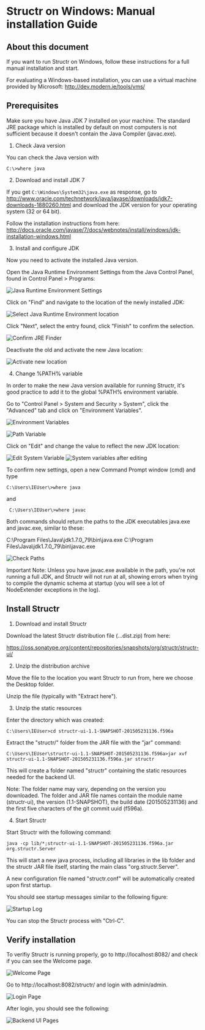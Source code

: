 # Structr on Windows: Manual installation Guide

## About this document

If you want to run Structr on Windows, follow these instructions for a full manual installation and start.

For evaluating a Windows-based installation, you can use a virtual machine provided by Microsoft: http://dev.modern.ie/tools/vms/

## Prerequisites

Make sure you have Java JDK 7 installed on your machine.  The standard JRE package which is installed by default on most computers is not sufficient because it doesn't contain the Java Compiler (javac.exe).

1. Check Java version

You can check the Java version with

    C:\>where java


2. Download and install JDK 7

If you get ``C:\Windows\System32\java.exe`` as response, go to http://www.oracle.com/technetwork/java/javase/downloads/jdk7-downloads-1880260.html and download the JDK version for your operating system (32 or 64 bit).

Follow the installation instructions from here:
http://docs.oracle.com/javase/7/docs/webnotes/install/windows/jdk-installation-windows.html


3. Install and configure JDK

Now you need to activate the installed Java version.

Open the Java Runtime Environment Settings from the Java Control Panel, found in Control Panel > Programs:

![Java Runtime Environment Settings](img-015.png "Fig. 1: Java Runtime Environment Settings")

Click on "Find" and navigate to the location of the newly installed JDK:

![Select Java Runtime Environment location](img-016.png "Fig. 2: Select Java Runtime Environment location")

Click "Next", select the entry found, click "Finish" to confirm the selection.

![Confirm JRE Finder](img-017.png "Fig. 3: Confirm JRE Finder")

Deactivate the old and activate the new Java location:

![Activate new location](img-018.png "Fig. 4: Activate new location")


4. Change %PATH% variable

In order to make the new Java version available for running Structr, it's good practice to add it to the global %PATH% environment variable.

Go to "Control Panel > System and Security > System", click the "Advanced" tab and click on "Environment Variables".

![Environment Variables](img-019.png "Fig. 5: Environment Variables")

![Path Variable](img-020.png "Fig. 6: Path Variable")

Click on "Edit" and change the value to reflect the new JDK location:

![Edit System Variable](img-021.png "Fig. 7: Edit System Variable")
![System variables after editing](img-022.png "Fig. 8: System variables after editing")

To confirm new settings, open a new Command Prompt window (cmd) and type

	C:\Users\IEUser\>where java

and

     C:\Users\IEUser\>where javac

Both commands should return the paths to the JDK executables java.exe and javac.exe, similar to these:

C:\Program Files\Java\jdk1.7.0_79\bin\java.exe
C:\Program Files\Java\jdk1.7.0_79\bin\javac.exe

![Check Paths](img-023.png "Fig. 9: Check Paths")

Important Note: Unless you have javac.exe available in the path, you're not running a full JDK, and Structr will not run at all, showing errors when trying to compile the dynamic schema at startup (you will see a lot of NodeExtender exceptions in the log).

## Install Structr

1. Download and install Structr

Download the latest Structr distribution file (...dist.zip) from here:

https://oss.sonatype.org/content/repositories/snapshots/org/structr/structr-ui/


2. Unzip the distribution archive

Move the file to the location you want Structr to run from, here we choose the Desktop folder.

Unzip the file (typically with "Extract here").


3. Unzip the static resources

Enter the directory which was created:

    C:\Users\IEUser>cd structr-ui-1.1-SNAPSHOT-201505231136.f596a

Extract the "structr/" folder from the JAR file with the "jar" command:

    C:\Users\IEUser\structr-ui-1.1-SNAPSHOT-201505231136.f596a>jar xvf structr-ui-1.1-SNAPSHOT-201505231136.f596a.jar structr

This will create a folder named "structr" containing the static resources needed for the backend UI.

Note: The folder name may vary, depending on the version you downloaded. The folder and JAR file names contain the module name (structr-ui), the version (1.1-SNAPSHOT), the build date (201505231136) and the first five characters of the git commit uuid (f596a).


4. Start Structr

Start Structr with the following command:

    java -cp lib/*;structr-ui-1.1-SNAPSHOT-201505231136.f596a.jar org.structr.Server

This will start a new java process, including all libraries in the lib folder and the structr JAR file itself, starting the main class "org.structr.Server".

A new configuration file named "structr.conf" will be automatically created upon first startup.

You should see startup messages similar to the following figure:

![Startup Log](img-027.png "Fig. 10: Startup Log")

You can stop the Structr process with "Ctrl-C".


## Verify installation

To verifiy Structr is running properly, go to http://localhost:8082/ and check if you can see the Welcome page.

![Welcome Page](img-030.png "Fig. 11: Welcome Page")

Go to http://localhost:8082/structr/ and login with admin/admin.

![Login Page](img-028.png "Fig. 12: Login Page")

After login, you should see the following:

![Backend UI Pages](img-032.png "Fig. 13: Backend UI Pages")